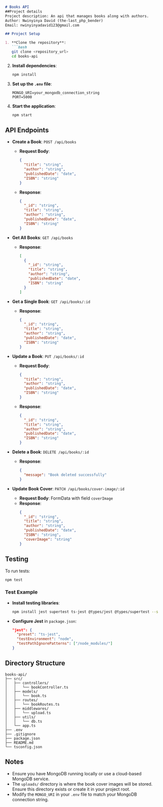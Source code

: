 
```markdown
# Books API
##Project details
Project description: An api that manages books along with authors.
Author: Nwinyinya David (the-last_php_bender)
Email: nwinyinyadavid123@gmail.com

## Project Setup

1. **Clone the repository**:
   ```bash
   git clone <repository_url>
   cd books-api
   ```

2. **Install dependencies**:
   ```bash
   npm install
   ```

3. **Set up the `.env` file**:
   ```
   MONGO_URI=your_mongodb_connection_string
   PORT=5000
   ```

4. **Start the application**:
   ```bash
   npm start
   ```

## API Endpoints

- **Create a Book**: `POST /api/books`
  - **Request Body**:
    ```json
    {
      "title": "string",
      "author": "string",
      "publishedDate": "date",
      "ISBN": "string"
    }
    ```
  - **Response**:
    ```json
    {
      "_id": "string",
      "title": "string",
      "author": "string",
      "publishedDate": "date",
      "ISBN": "string"
    }
    ```

- **Get All Books**: `GET /api/books`
  - **Response**:
    ```json
    [
      {
        "_id": "string",
        "title": "string",
        "author": "string",
        "publishedDate": "date",
        "ISBN": "string"
      }
    ]
    ```

- **Get a Single Book**: `GET /api/books/:id`
  - **Response**:
    ```json
    {
      "_id": "string",
      "title": "string",
      "author": "string",
      "publishedDate": "date",
      "ISBN": "string"
    }
    ```

- **Update a Book**: `PUT /api/books/:id`
  - **Request Body**:
    ```json
    {
      "title": "string",
      "author": "string",
      "publishedDate": "date",
      "ISBN": "string"
    }
    ```
  - **Response**:
    ```json
    {
      "_id": "string",
      "title": "string",
      "author": "string",
      "publishedDate": "date",
      "ISBN": "string"
    }
    ```

- **Delete a Book**: `DELETE /api/books/:id`
  - **Response**:
    ```json
    {
      "message": "Book deleted successfully"
    }
    ```

- **Update Book Cover**: `PATCH /api/books/cover-image/:id`
  - **Request Body**: FormData with field `coverImage`
  - **Response**:
    ```json
    {
      "_id": "string",
      "title": "string",
      "author": "string",
      "publishedDate": "date",
      "ISBN": "string",
      "coverImage": "string"
    }
    ```

## Testing

To run tests:
```bash
npm test
```

### Test Example

- **Install testing libraries**:
  ```bash
  npm install jest supertest ts-jest @types/jest @types/supertest --save-dev
  ```

- **Configure Jest** in `package.json`:
  ```json
  "jest": {
    "preset": "ts-jest",
    "testEnvironment": "node",
    "testPathIgnorePatterns": ["/node_modules/"]
  }
  ```


## Directory Structure

```
books-api/
├── src/
│   ├── controllers/
│   │   └── bookController.ts
│   ├── models/
│   │   └── book.ts
│   ├── routes/
│   │   └── bookRoutes.ts
│   ├── middlewares/
│   │   └── upload.ts
│   ├── utils/
│   │   └── db.ts
│   └── app.ts
├── .env
├── .gitignore
├── package.json
├── README.md
└── tsconfig.json
```

## Notes

- Ensure you have MongoDB running locally or use a cloud-based MongoDB service.
- The `uploads/` directory is where the book cover images will be stored. Ensure this directory exists or create it in your project root.
- Modify the `MONGO_URI` in your `.env` file to match your MongoDB connection string.
```